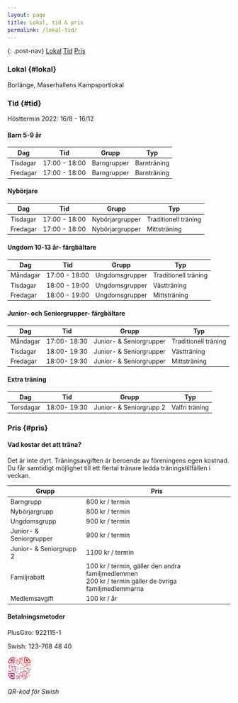 ```yaml
---
layout: page
title: Lokal, tid & pris
permalink: /lokal-tid/
---
```


{: .post-nav}
[Lokal](#lokal)
[Tid](#tid)
[Pris](#pris)

### Lokal {#lokal}

Borlänge, Maserhallens Kampsportlokal

### Tid {#tid}

Hösttermin 2022: 16/8 - 16/12

#### Barn 5-9 år

| Dag      | Tid           | Grupp       | Typ         |
| -------- | ------------- | ----------- | ----------- |
| Tisdagar | 17:00 - 18:00 | Barngrupper | Barnträning |
| Fredagar | 17:00 - 18:00 | Barngrupper | Barnträning |

#### Nybörjare

| Dag      | Tid           | Grupp           | Typ                  |
| -------- | ------------- | --------------- | -------------------- |
| Tisdagar | 17:00 - 18:00 | Nybörjargrupper | Traditionell träning |
| Fredagar | 17:00 - 18:00 | Nybörjargrupper | Mittsträning         |

#### Ungdom 10-13 år- färgbältare

| Dag      | Tid           | Grupp          | Typ                  |
| -------- | ------------- | -------------- | -------------------- |
| Måndagar | 17:00 - 18:00 | Ungdomsgrupper | Traditionell träning |
| Tisdagar | 18:00 - 19:00 | Ungdomsgrupper | Västträning          |
| Fredagar | 18:00 - 19:00 | Ungdomsgrupper | Mittsträning         |

#### Junior- och Seniorgrupper- färgbältare

| Dag      | Tid          | Grupp                   | Typ                  |
| -------- | ------------ | ----------------------- | -------------------- |
| Måndagar | 17:00- 18:30 | Junior- & Seniorgrupper | Traditionell träning |
| Tisdagar | 18:00- 19:30 | Junior- & Seniorgrupper | Västträning          |
| Fredagar | 18:00- 19:30 | Junior- & Seniorgrupper | Mittsträning         |

#### Extra träning

| Dag       | Tid          | Grupp                   | Typ            |
| --------- | ------------ | ----------------------- | -------------- |
| Torsdagar | 18:00- 19:30 | Junior- & Seniorgrupp 2 | Valfri träning |

### Pris {#pris}

#### Vad kostar det att träna?

Det är inte dyrt.
Träningsavgiften är beroende av föreningens egen kostnad.
Du får samtidigt möjlighet till ett flertal tränare ledda träningstillfällen i veckan.

| Grupp                   | Pris                                                                                                      |
| ----------------------- | --------------------------------------------------------------------------------------------------------- |
| Barngrupp               | 800 kr / termin                                                                                           |
| Nybörjargrupp           | 800 kr / termin                                                                                           |
| Ungdomsgrupp            | 900 kr / termin                                                                                           |
| Junior- & Seniorgrupper | 900 kr / termin                                                                                           |
| Junior- & Seniorgrupp 2 | 1100 kr / termin                                                                                          |
| Familjrabatt            | 100 kr / termin, gäller den andra familjmedlemmen <br/>200 kr / termin gäller de övriga familjmedlemmarna |
| Medlemsavgift           | 100 kr / år                                                                                               |

#### Betalningsmetoder

PlusGiro: 922115-1

Swish: 123-768 48 40

![QR-kod](/assets/qr.svg#qr)

_QR-kod för Swish_
